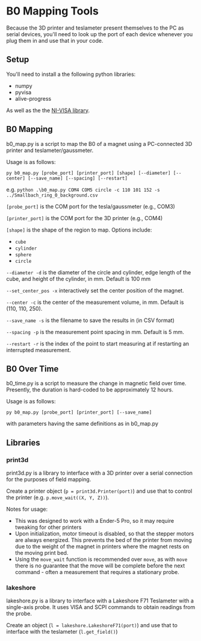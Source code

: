 # B0 Mapping Tools

Because the 3D printer and teslameter present themselves to the PC as serial devices, you'll need to look up the port of each device whenever you plug them in and use that in your code.

## Setup

You'll need to install a the following python libraries:
 - numpy
 - pyvisa
 - alive-progress

As well as the the [NI-VISA library](https://pyvisa.readthedocs.io/en/stable/faq/getting_nivisa.html).

## B0 Mapping

b0_map.py is a script to map the B0 of a magnet using a PC-connected 3D printer and teslameter/gaussmeter.

Usage is as follows:

`py b0_map.py [probe_port] [printer_port] [shape] [--diameter] [--center] [--save_name] [--spacing] [--restart]`

e.g. `python .\b0_map.py COM4 COM5 circle -c 110 101 152 -s ../Smallbach_ring_0_background.csv`

`[probe_port]` is the COM port for the tesla/gaussmeter (e.g., COM3)

`[printer_port]` is the COM port for the 3D printer (e.g., COM4)

`[shape]` is the shape of the region to map. Options include:
 - `cube`
 - `cylinder`
 - `sphere`
 - `circle`

`--diameter -d` is the diameter of the circle and cylinder, edge length of the cube, and height of the cylinder, in mm. Default is 100 mm

`--set_center_pos -x` interactively set the center position of the magnet.

`--center -c` is the center of the measurement volume, in mm. Default is (110, 110, 250).

`--save_name -s` is the filename to save the results in (in CSV format)

`--spacing -p` is the measurement point spacing in mm. Default is 5 mm.

`--restart -r` is the index of the point to start measuring at if restarting an interrupted measurement.

## B0 Over Time

b0_time.py is a script to measure the change in magnetic field over time. Presently, the duration is hard-coded to be approximately 12 hours.

Usage is as follows:

`py b0_map.py [probe_port] [printer_port] [--save_name]`

with parameters having the same definitions as in b0_map.py

## Libraries

### print3d

print3d.py is a library to interface with a 3D printer over a serial connection for the purposes of field mapping.

Create a printer object (`p = print3d.Printer(port)`) and use that to control the printer (e.g. `p.move_wait((X, Y, Z))`).

Notes for usage:
 - This was designed to work with a Ender-5 Pro, so it may require tweaking for other printers
 - Upon initialization, motor timeout is disabled, so that the stepper motors are always energized. This prevents the bed of the printer from moving due to the weight of the magnet in printers where the magnet rests on the moving print bed.
 - Using the `move_wait` function is recommended over `move`, as with `move` there is no guarantee that the move will be complete before the next command - often a measurement that requires a stationary probe.

### lakeshore

lakeshore.py is a library to interface with a Lakeshore F71 Teslameter with a single-axis probe. It uses VISA and SCPI commands to obtain readings from the probe.

Create an object (`l = lakeshore.LakeshoreF71(port)`) and use that to interface with the teslameter (`l.get_field()`)